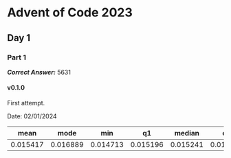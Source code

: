 # Advent of Code 2023

## Day 1

### Part 1

***Correct Answer:*** 5631

#### v0.1.0

First attempt.

Date: 02/01/2024

|  mean  |  mode  |   min  |   q1   | median |   q3   |   max  |  std dev |
|--------|--------|--------|--------|--------|--------|--------|----------|
|0.015417|0.016889|0.014713|0.015196|0.015241|0.015287|0.016889|0.00066126|


